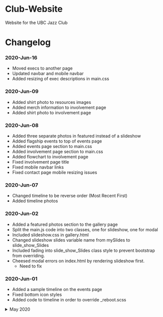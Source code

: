 # Club-Website
Website for the UBC Jazz Club

# Changelog
### 2020-Jun-16
- Moved execs to another page
- Updated navbar and mobile navbar
- Added resizing of exec descriptions in main.css
### 2020-Jun-09
- Added shirt photo to resources images
- Added merch information to involvement page
- Added shirt photo to involvement page
### 2020-Jun-08
- Added three separate photos in featured instead of a slideshow
- Added flagship events to top of events page
- Added events page section to main.css
- Added involvement page section to main.css
- Added flowchart to involvement page
- Fixed involvement page title
- Fixed mobile navbar links
- Fixed contact page mobile resizing issues
### 2020-Jun-07
- Changed timeline to be reverse order (Most Recent First)
- Added timeline photos
### 2020-Jun-02
- Added a featured photos section to the gallery page
- Split the main.js code into two classes, one for slideshow, one for modal
- Included slideshow.css in gallery.html
- Changed slideshow slides variable name from mySlides to slide_show_Slides
- Included fading into slide_show_Slides class style to prevent bootstrap from overriding.
- Cheesed modal errors on index.html by rendering slideshow first.
    * Need to fix
### 2020-Jun-01
- Added a sample timeline on the events page
- Fixed bottom icon styles
- Added code to timeline in order to override _reboot.scss

<details>
    <summary>May 2020</summary>

    ### 2020-May-31
    - Added Dylan to exec section
    ### 2020-May-29
    - Updated Exec Descriptions and removed flip cards
    ### 2020-May-28
    - Added favicon to all pages
    - Changed "FAQ" page to "GET INVOLVED"
    - Changed "JAM SESSION" page to "EVENTS"
    ### 2020-May-25
    - Added exec photos
    - Added placeholder descriptions
    - Added flipcards with description on the back
    - Made the images responsive according to screen width
    ### 2020-May-23
    - Added bootstrap to gallery page
    - Added css to overwrite bootstrap link colour
    - Created thumbnails for albums and formatted
    - Moved index slideshow css into separate file (slideshow.css)
    - Moved lightbox slides css into separate file (lightbox.css)
    - Made hard-coded idea version of lightbox, still need to change to dynamic
    - ToDo:
        * Dynamic detection of album selected
        * Dynamic photo selection
    ### 2020-May-19
    - Set up "direct" contact on the contact page
    - Added execs section to about page
    - Included bootstrap in about and contact pages
    - Changed up css to fit with bootstrap
    - Added sendMail function in js file
    - ToDo: 
        * Incorporate firebase automated messaging
        * Select images for gallery
    ### 2020-May-12
    - Updated information on About Section
    - Updated footer facebook and instagram links
    - Removed index placeholder text
    - Formatted and updated contact page
    - Removed navbar about page icon
    - Added link to gallery page on index photo gallery [might remove gallery]
    - Added index gallery to gallery page as a starting point
</details>
